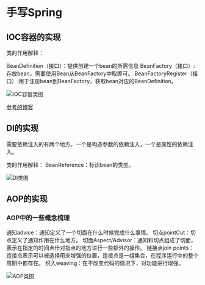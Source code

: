 # 手写Spring


## IOC容器的实现
类的作用解释：

BeanDefinition（接口）：提供创建一个bean的所需信息
BeanFactory（接口）:存放bean，需要使用Bean从BeanFactory中取即可。
BeanFactoryRegister（接口）:用于注册bean到BeanFactory，获取bean对应的BeanDefinition。


![IOC容器类图](https://s2.ax1x.com/2020/02/16/3SfRRf.md.png)


[参考的博客](https://juejin.im/post/5c11b1e06fb9a04a0d56b787)


## DI的实现
需要依赖注入的有两个地方，一个是构造参数的依赖注入，一个是属性的依赖注入。


类的作用解释：
BeanReference：标识bean的类型。

![DI类图](https://s2.ax1x.com/2020/02/16/3Sfgit.md.png)



## AOP的实现

### AOP中的一些概念梳理
通知advice：通知定义了一个切面在什么时候完成什么事情。
切点pointCut：切点定义了通知作用在什么地方。
切面Aspect/Advisor：通知和切点组成了切面，表示在指定的时间点什对指点的地方进行一些额外的操作。
链接点join points：连接点表示可以被选择用来增强的位置，连接点是一组集合，在程序运行中的整个周期中都存在。
织入weaving：在不改变代码的情况下，对功能进行增强。


![AOP类图](https://s2.ax1x.com/2020/02/16/3SRmes.md.png)
